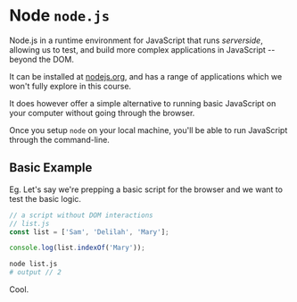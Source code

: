 # Node `node.js`

Node.js in a runtime environment for JavaScript that runs _serverside_,
allowing us to test, and build more complex applications in JavaScript --
beyond the DOM.

It can be installed at [nodejs.org](https://nodejs.org/), and has a range of
applications which we won't fully explore in this course.

It does however offer a simple alternative to running basic JavaScript
on your computer without going through the browser.

Once you setup `node` on your local machine, you'll be able to run
JavaScript through the command-line.

## Basic Example
Eg. Let's say we're prepping a basic script for the browser and we want to test the basic logic.

```js
// a script without DOM interactions
// list.js
const list = ['Sam', 'Delilah', 'Mary'];

console.log(list.indexOf('Mary'));
```

```bash
node list.js
# output // 2
```

Cool.
